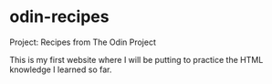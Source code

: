 # odin-recipes
Project: Recipes from The Odin Project

This is my first website where I will be putting to practice the HTML knowledge I learned so far.